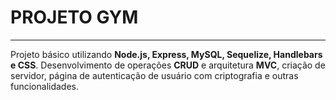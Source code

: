 # PROJETO GYM
***

Projeto básico utilizando **Node.js, Express, MySQL, Sequelize, Handlebars e CSS**. Desenvolvimento de operações **CRUD** e arquitetura **MVC**, criação de servidor, página de autenticação de usuário com criptografia e outras funcionalidades.
